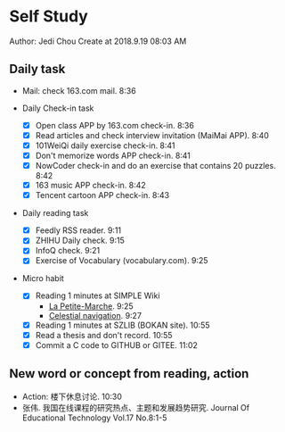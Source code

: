 # Self Study

Author: Jedi Chou
Create at 2018.9.19 08:03 AM

## Daily task

* Mail: check 163.com mail. 8:36

* Daily Check-in task
  -[x] Open class APP by 163.com check-in. 8:36
  -[x] Read articles and check interview invitation (MaiMai APP). 8:40
  -[x] 101WeiQi daily exercise check-in. 8:41
  -[x] Don't memorize words APP check-in. 8:41
  -[x] NowCoder check-in and do an exercise that contains 20 puzzles. 8:42
  -[x] 163 music APP check-in. 8:42
  -[x] Tencent cartoon APP check-in. 8:43
  
* Daily reading task
  -[x] Feedly RSS reader. 9:11
  -[x] ZHIHU Daily check. 9:15
  -[x] InfoQ check. 9:21
  -[x] Exercise of Vocabulary (vocabulary.com). 9:25
  
* Micro habit
  -[x] Reading 1 minutes at SIMPLE Wiki
    - [La Petite-Marche](https://simple.wikipedia.org/wiki/La_Petite-Marche). 9:25
	- [Celestial navigation](https://simple.wikipedia.org/wiki/Celestial_navigation). 9:27
  -[x] Reading 1 minutes at SZLIB (BOKAN site). 10:55
  -[x] Read a thesis and don't record. 10:55
  -[x] Commit a C code to GITHUB or GITEE. 11:02

## New word or concept from reading, action

* Action: 楼下休息讨论. 10:30
* 张伟. 我国在线课程的研究热点、主题和发展趋势研究. Journal Of Educational Technology Vol.17 No.8:1-5

